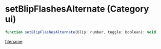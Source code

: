 # setBlipFlashesAlternate (Category ui)

```js
function setBlipFlashesAlternate(blip: number, toggle: boolean): void
```

[filename](setBlipFlashesAlternate_m.md ':include')